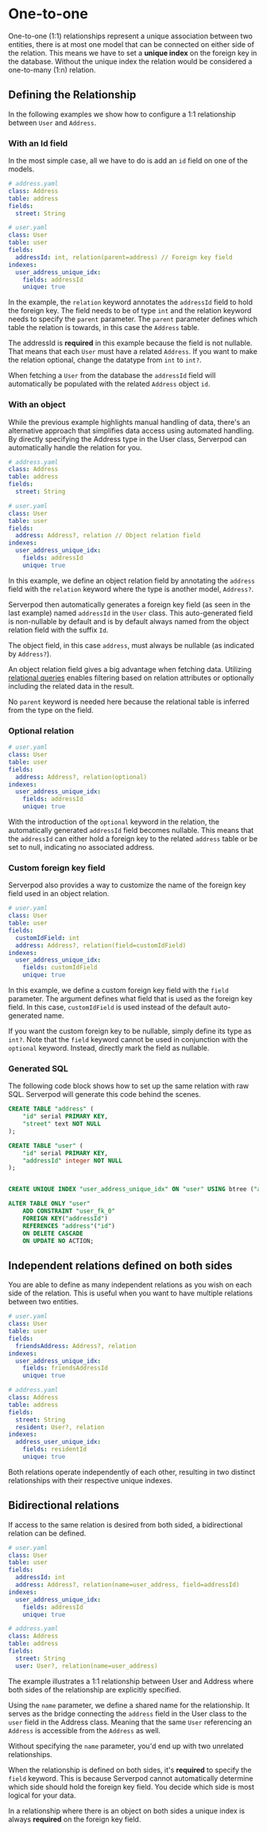 # One-to-one

One-to-one (1:1) relationships represent a unique association between two entities, there is at most one model that can be connected on either side of the relation. This means we have to set a **unique index** on the foreign key in the database. Without the unique index the relation would be considered a one-to-many (1:n) relation.

## Defining the Relationship

In the following examples we show how to configure a 1:1 relationship between  `User` and `Address`.

### With an Id field

In the most simple case, all we have to do is add an `id` field on one of the models.

```yaml
# address.yaml
class: Address
table: address
fields:
  street: String

# user.yaml
class: User
table: user
fields:
  addressId: int, relation(parent=address) // Foreign key field
indexes:
  user_address_unique_idx:
    fields: addressId
    unique: true
```

In the example, the `relation` keyword annotates the `addressId` field to hold the foreign key. The field needs to be of type `int` and the relation keyword needs to specify the `parent` parameter. The `parent` parameter defines which table the relation is towards, in this case the `Address` table.

The addressId is **required** in this example because the field is not nullable. That means that each `User` must have a related `Address`. If you want to make the relation optional, change the datatype from `int` to `int?`.

When fetching a `User` from the database the `addressId` field will automatically be populated with the related `Address` object `id`.

### With an object

While the previous example highlights manual handling of data, there's an alternative approach that simplifies data access using automated handling. By directly specifying the Address type in the User class, Serverpod can automatically handle the relation for you.

```yaml
# address.yaml
class: Address
table: address
fields:
  street: String

# user.yaml
class: User
table: user
fields:
  address: Address?, relation // Object relation field
indexes:
  user_address_unique_idx:
    fields: addressId
    unique: true
```

In this example, we define an object relation field by annotating the `address` field with the `relation` keyword where the type is another model, `Address?`.

Serverpod then automatically generates a foreign key field (as seen in the last example) named `addressId` in the `User` class. This auto-generated field is non-nullable by default and is by default always named from the object relation field with the suffix `Id`.

The object field, in this case `address`, must always be nullable (as indicated by `Address?`).

An object relation field gives a big advantage when fetching data. Utilizing [relational queries](../relation-queries) enables filtering based on relation attributes or optionally including the related data in the result.

No `parent` keyword is needed here because the relational table is inferred from the type on the field.

### Optional relation

```yaml
# user.yaml
class: User
table: user
fields:
  address: Address?, relation(optional)
indexes:
  user_address_unique_idx:
    fields: addressId
    unique: true
```

With the introduction of the `optional` keyword in the relation, the automatically generated `addressId` field becomes nullable. This means that the `addressId` can either hold a foreign key to the related `address` table or be set to null, indicating no associated address.

### Custom foreign key field

Serverpod also provides a way to customize the name of the foreign key field used in an object relation.

```yaml
# user.yaml
class: User
table: user
fields:
  customIdField: int
  address: Address?, relation(field=customIdField)
indexes:
  user_address_unique_idx:
    fields: customIdField
    unique: true
```

In this example, we define a custom foreign key field with the `field` parameter. The argument defines what field that is used as the foreign key field. In this case, `customIdField` is used instead of the default auto-generated name.

If you want the custom foreign key to be nullable, simply define its type as `int?`. Note that the `field` keyword cannot be used in conjunction with the `optional` keyword. Instead, directly mark the field as nullable.

### Generated SQL

The following code block shows how to set up the same relation with raw SQL. Serverpod will generate this code behind the scenes.

```sql
CREATE TABLE "address" (
    "id" serial PRIMARY KEY,
    "street" text NOT NULL
);

CREATE TABLE "user" (
    "id" serial PRIMARY KEY,
    "addressId" integer NOT NULL
);


CREATE UNIQUE INDEX "user_address_unique_idx" ON "user" USING btree ("addressId");

ALTER TABLE ONLY "user"
    ADD CONSTRAINT "user_fk_0"
    FOREIGN KEY("addressId")
    REFERENCES "address"("id")
    ON DELETE CASCADE
    ON UPDATE NO ACTION;
```

## Independent relations defined on both sides

You are able to define as many independent relations as you wish on each side of the relation. This is useful when you want to have multiple relations between two entities.

```yaml
# user.yaml
class: User
table: user
fields:
  friendsAddress: Address?, relation
indexes:
  user_address_unique_idx:
    fields: friendsAddressId
    unique: true

# address.yaml
class: Address
table: address
fields:
  street: String
  resident: User?, relation
indexes:
  address_user_unique_idx:
    fields: residentId
    unique: true
```

Both relations operate independently of each other, resulting in two distinct relationships with their respective unique indexes.

## Bidirectional relations

If access to the same relation is desired from both sided, a bidirectional relation can be defined.

```yaml
# user.yaml
class: User
table: user
fields:
  addressId: int
  address: Address?, relation(name=user_address, field=addressId)
indexes:
  user_address_unique_idx:
    fields: addressId
    unique: true

# address.yaml
class: Address
table: address
fields:
  street: String
  user: User?, relation(name=user_address)
```

The example illustrates a 1:1 relationship between User and Address where both sides of the relationship are explicitly specified.

Using the `name` parameter, we define a shared name for the relationship. It serves as the bridge connecting the `address` field in the User class to the `user` field in the Address class. Meaning that the same `User` referencing an `Address` is accessible from the `Address` as well.

Without specifying the `name` parameter, you'd end up with two unrelated relationships.

When the relationship is defined on both sides, it's **required** to specify the `field` keyword. This is because Serverpod cannot automatically determine which side should hold the foreign key field. You decide which side is most logical for your data.

In a relationship where there is an object on both sides a unique index is always **required** on the foreign key field.
